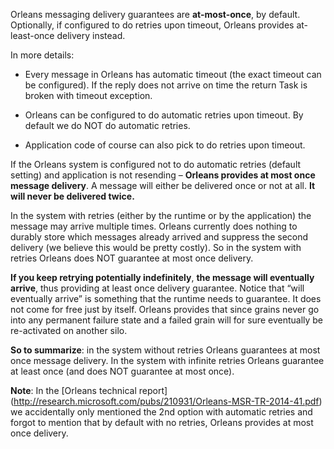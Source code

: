 Orleans messaging delivery guarantees are **at-most-once**, by default.
Optionally, if configured to do retries upon timeout, Orleans provides at-least-once deliv­ery instead.

In more details:

* Every message in Orleans has automatic timeout (the exact timeout can be configured). If the reply does not arrive on time the return Task is broken with timeout exception.

* Orleans can be configured to do automatic retries upon timeout. By default we do NOT do automatic retries.

* Application code of course can also pick to do retries upon timeout.

If the Orleans system is configured not to do automatic retries (default setting) and application is not resending – **Orleans provides at most once message delivery**. A message will either be delivered once or not at all. **It will never be delivered twice.**

In the system with retries (either by the runtime or by the application) the message may arrive multiple times. Orleans currently does nothing to durably store which messages already arrived and suppress the second delivery (we believe this would be pretty costly). So in the system with retries Orleans does NOT guarantee at most once delivery. 

**If you keep retrying potentially indefinitely**, **the message will eventually arrive**, thus providing at least once delivery guarantee. Notice that “will eventually arrive” is something that the runtime needs to guarantee. It does not come for free just by itself. Orleans provides that since grains never go into any permanent failure state and a failed grain will for sure eventually be re-activated on another silo.

**So to summarize**: in the system without retries Orleans guarantees at most once message delivery. In the system with infinite retries Orleans guarantee at least once (and does NOT guarantee at most once).


**Note**: 
In the [Orleans technical report] (http://research.microsoft.com/pubs/210931/Orleans-MSR-TR-2014-41.pdf) we accidentally only mentioned the 2nd option with automatic retries and forgot to mention that by default with no retries, Orleans provides at most once delivery.